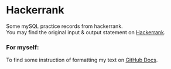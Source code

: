 # Hackerrank
Some mySQL practice records from hackerrank.  
You may find the original input & output statement on [Hackerrank](https://www.hackerrank.com/dashboard).  

### For myself:
To find some instruction of formatting my text on [GitHub Docs](https://docs.github.com/en/get-started/writing-on-github/getting-started-with-writing-and-formatting-on-github/basic-writing-and-formatting-syntax).  
